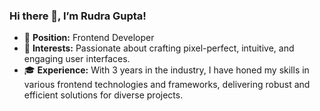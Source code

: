 ### Hi there 👋, I’m Rudra Gupta!

- 🔭 **Position:** Frontend Developer
- 👀 **Interests:** Passionate about crafting pixel-perfect, intuitive, and engaging user interfaces.
- 🎓 **Experience:** With 3 years in the industry, I have honed my skills in various frontend technologies and frameworks, delivering robust and efficient solutions for diverse projects.
